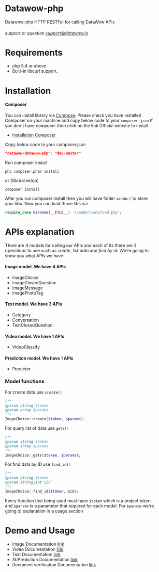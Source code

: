 Datawow-php
=========================
Datawow-php  HTTP RESTFul for calling DataWow APIs
###### support or question support@datawow.io

# Requirements
* php 5.4 or above
* Built-in libcurl support.

# Installation 
#### Composer
You can install library via [Compose](https://getcomposer.org/). Please check you have installed Composer on your machine and copy below code to your ```composer.json``` If you don't have composer then click on the link Official website to install
- [Installation Composer](https://getcomposer.org/doc/00-intro.md#installation-linux-unix-osx)

Copy below code to your composer.json 

```json
"datawow/datawow-php": "dev-master"
```

Run composer install
``` 
php composer.phar install 
```
or (Global setup)
``` 
composer install 
```

After you run composer install then you will have folder ```vendor/``` to store your libs. Now you can load those libs via
```php
require_once dirname(__FILE__).'/vendor/autoload.php';
```


# APIs explanation 
There are 4 models for calling our APIs and each of its there are 3 operations to use such as _create_, _list data_ and _find by id_. We're going to show you what APIs we have .

#### Image model. We have 4 APIs

- ImageChoice
- ImageClosedQuestion
- ImageMessage
- ImagePhotoTag


#### Text model. We have 3 APIs

- Category
- Conversation
- TextClosedQuestion

#### Video model. We have 1 APIs

- VideoClassify


#### Prediction model. We have 1 APIs

- Predictor



### Model functions
For create data use `create()`
```php
/**
@param string $token 
@param array $params
**/
ImageChoice::create($token, $params);
```
For query list of data use `gets()`
```php
/**
@param string $token 
@param array $params
**/
ImageChoice::gets($token, $params);
``` 
For find data by ID use `find_id()`
```php
/**
@param string $token 
@param string|int $id
**/
ImageChoice::find_id($token, $id);
``` 
Every function that being used must have `$token` which is a project token and  `$params` is a parameter that required for each model. For `$params` we're going to explanation in a usage section 


# Demo and Usage

 - Image Documentation [link](README/image_docs.md)
 - Video Documentation [link](README/video_docs.md)
 - Text Documentation [link](README/text_docs.md)
 - AI/Prediction Documentation [link](README/ai_docs.md)
 - Document verification Documentation [link](README/docs_docs.md)
